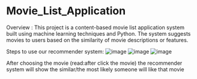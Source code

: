 # Movie_List_Application
Overview :
This project is a content-based movie list application system built using machine learning techniques and Python. The system suggests movies to users based on the similarity of movie descriptions or features.

Steps to use our recommender system:
![image](https://github.com/Cheshta17/-Movie_List_Application/assets/122281116/811cf983-1a8a-472f-8dca-36165ad71779)
![image](https://github.com/Cheshta17/-Movie_List_Application/assets/122281116/fba0b5af-8699-41eb-babd-9c416e468d98)
![image](https://github.com/Cheshta17/-Movie_List_Application/assets/122281116/d131cdff-aa1a-4062-94d5-abd10d268b66)

After choosing the movie (read:after click the movie) the recommender system will show the similar/the most likely someone will like that movie
